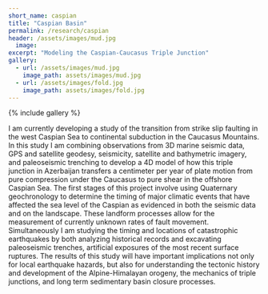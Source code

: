 ```yaml
---
short_name: caspian
title: "Caspian Basin" 
permalink: /research/caspian
header: /assets/images/mud.jpg
  image:
excerpt: "Modeling the Caspian-Caucasus Triple Junction"
gallery:
  - url: /assets/images/mud.jpg
    image_path: assets/images/mud.jpg 
  - url: /assets/images/fold.jpg
    image_path: assets/images/fold.jpg 
---
```

{% include gallery %}

I am currently developing a study of the transition from strike slip faulting in the west Caspian Sea to continental subduction in the Caucasus Mountains. In this study I am combining observations from 3D marine seismic data, GPS and satellite geodesy, seismicity, satellite and bathymetric imagery, and paleoseismic trenching to develop a 4D model of how this triple junction in Azerbaijan transfers a centimeter per year of plate motion from pure compression under the Caucasus to pure shear in the offshore Caspian Sea. The first stages of this project involve using Quaternary geochronology to determine the timing of major climatic events that have affected the sea level of the Caspian as evidenced in both the seismic data and on the landscape. These landform processes allow for the measurement of currently unknown rates of fault movement. Simultaneously I am studying the timing and locations of catastrophic earthquakes by both analyzing historical records and excavating paleoseismic trenches, artificial exposures of the most recent surface ruptures. The results of this study will have important implications not only for local earthquake hazards, but also for understanding the tectonic history and development of the Alpine-Himalayan orogeny, the mechanics of triple junctions, and long term sedimentary basin closure processes. 
